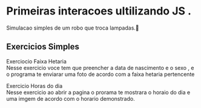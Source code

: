 <h1>Primeiras interacoes ultilizando JS .</h1>
<p>Simulacao simples de um robo que troca lampadas.🤖</p>
<h2>Exercicios Simples</h2>
<p> Exerciocio Faixa Hetaria <br>
Nesse exercicio voce tem que preencher a data de nascimento e o sexo , e o programa te enviarar uma foto de acordo com a faixa hetaria pertencente </p>
<p>Exercicio Horas do dia <br>
Nesse exercicio ao abrir a pagina o prorama te mostrara o horaio do dia e uma imgem de acordo com o horario demonstrado.</p>